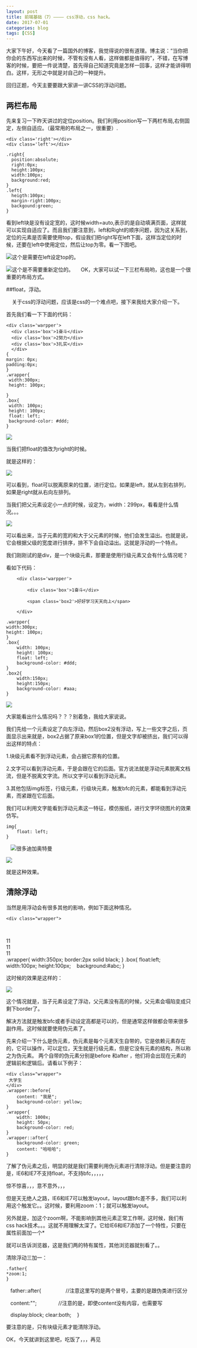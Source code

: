 ```yaml
---
layout: post
title: 前端基础（7）———— css浮动，css hack。
date: 2017-07-01
categories: blog
tags: [CSS]
---
```


大家下午好，今天看了一篇国外的博客，我觉得说的很有道理。博主说：“当你把你会的东西写出来的时候，不管有没有人看，这样做都是值得的”，不错，在写博客的时候，要把一件说清楚，首先得自己知道究竟是怎样一回事，这样才能讲得明白。这样，无形之中就是对自己的一种提升。

回归正题，今天主要要跟大家讲一讲CSS的浮动问题。

## 两栏布局

先来复习一下昨天讲过的定位position。我们利用position写一下两栏布局,右侧固定，左侧自适应。（最常用的布局之一，很重要）.

    <div class='right'></div>
    <div class='left'></div>

    .right{
      position:absolute;
      right:0px;
      height:100px;
      width:100px;
      background:red;
    }
    .left{
      heigth:100px;
      margin-right:100px;
      backgound:green;
    }

看到left块是没有设定宽的，这时候width=auto,表示的是自动填满页面，这样就可以实现自适应了。而且我们要注意到，left和Right的顺序问题，因为这关系到，定位的元素是否需要使用top，假设我们把right写在left下面，这样当定位的时候，还要在left中使用定位，然后让top为零。看一下图吧。

<img src="http://os310ujuc.bkt.clouddn.com/after.PNG">这个是需要在left设定top的。

<img src="http://os310ujuc.bkt.clouddn.com/before.PNG">这个是不需要重新定位的。
    
OK，大家可以试一下三栏布局哟，这也是一个很重要的布局方式。

##float，浮动。

    
关于css的浮动问题，应该是css的一个难点吧，接下来我给大家介绍一下。

首先我们看一下下面的代码：

    <div class='warpper'>
      <div class='box'>1奋斗</div>
      <div class='box'>2努力</div>
      <div class='box'>3扎实</div>
      </div>
    {
    margin: 0px;
    padding:0px;
    }
    .wrapper{
     width:300px;
     height: 100px;

    }
    .box{
     width: 100px;
     height: 100px;
     float: left;
     background-color: #ddd;
    }

<img src="http://os310ujuc.bkt.clouddn.com/float.PNG">

当我们把float的值改为right的时候。

就是这样的：

<img src="http://os310ujuc.bkt.clouddn.com/floa2.PNG">

可以看到，float可以脱离原来的位置，进行定位。如果是left，就从左到右排列，如果是right就从右向左排列。

当我们把父元素设定小一点的时候，设定为，width：299px，看看是什么情况。。。

<img src="http://os310ujuc.bkt.clouddn.com/float3.PNG">

可以看出来，当子元素的宽的和大于父元素的时候，他们会发生溢出。也就是说，它会根据父级的宽度进行排序，排不下会自动溢出。这就是浮动的一个特点。

我们刚刚试的是div，是一个块级元素，那要是使用行级元素又会有什么情况呢？

看如下代码：

        <div class='warpper'>

            <div class='box'>1奋斗</div>

            <span class='box2'>好好学习天天向上</span>

        </div>
        
    .warpper{
    width:300px;
    height: 100px;
    }
    .box{
        width: 100px;
        height: 100px;
        float: left;
        background-color: #ddd;
    }
    .box2{
        width:150px;
        height:150px;
        background-color: #aaa;
    }
    

<img src="http://os310ujuc.bkt.clouddn.com/float4.PNG">

大家能看出什么情况吗？？？别着急，我给大家说说。

我们先给一个元素设定了向左浮动，然后box2没有浮动，写上一些文字之后，页面显示出来就是，box2占据了原来box1的位置，但是文字却被挤出，我们可以得出这样的特点：

1.块级元素看不到浮动元素，会占据它原有的位置。

2.文字可以看到浮动元素，于是会跟在它的后面。官方说法就是浮动元素脱离文档流，但是不脱离文字流。所以文字可以看到浮动元素。

3.其他包括img标签，行级元素，行级块元素，触发bfc的元素，都能看到浮动元素，而紧跟在它后面。

我们可以利用文字能看到浮动元素这一特征，模仿报纸，进行文字环绕图片的效果仿写。

    img{
        float: left;
    }
    <img src="dijia.jpg">很多迪加奥特曼
    
<img src="http://os310ujuc.bkt.clouddn.com/flaot5.PNG">

就是这种效果。

## 清除浮动

当然是用浮动会有很多其他的影响，例如下面这种情况。

    <div class="wrapper">
        <div class="box">11</div>
        <div class="box">11</div>
        <div class="box">11</div>
    </div>
    .wrapper{
    width:350px;
    border:2px solid black;
    }
    .box{
    float:left;
    width:100px;
    height:100px;
    background:#abc;
    }
    
这时候的效果是这样的：

<img src="http://os310ujuc.bkt.clouddn.com/float6.PNG">

这个情况就是，当子元素设定了浮动，父元素没有高的时候，父元素会塌陷变成只剩下border了。

解决方法就是触发bfc或者手动设定高都是可以的，但是通常这样做都会带来很多副作用。这时候就要使用伪元素了。

先来介绍一下什么是伪元素，伪元素是每个元素天生自带的，它是依赖元素存在的，它可以操作，可以定位，天生就是行级元素，但是它没有元素的结构，所以称之为伪元素。
两个自带的伪元素分别是before 和after ，他们将会出现在元素的逻辑前和逻辑后。请看以下例子：

    <div class="wrapper">
     大学生
    </div>   
    .wrapper::before{
        content: "我是";
        background-color: yellow;
    }
    .wrapper{
        width: 1000x;
        height: 50px;
        background-color: red;
    }
    .wrapper::after{
        background-color: green;
        content: "哈哈哈";
    }



了解了伪元素之后，明显的就是我们需要利用伪元素进行清除浮动。但是要注意的是，IE6和IE7不支持float，不支持bfc，，，，，

惊不惊喜，，，意不意外，，，

但是天无绝人之路，IE6和IE7可以触发layout，layout跟bfc差不多，我们可以利用这个触发它。。这时候，要利用zoom：1；就可以触发layout。

另外就是，加这个zoom啊，不能影响到其他元素正常工作啊，这时候，我们有css hack技术。。。这就不用理解太深了。它给IE6和IE7添加了一个特性，只要在属性前面加一个*   

就可以告诉浏览器，这是我们两的特有属性，其他浏览器就别看了。。

清除浮动三加一：

    .father{
    *zoom:1;
    }
    
    father::after{                  //注意这里写的是两个冒号，主要的是跟伪类进行区分
    
    content:"";                //注意的是，即使content没有内容，也需要写
    
    display:block;
    clear:both;
    }
    
要注意的是，只有块级元素才能清除浮动。

OK，今天就讲到这里吧，吃饭了，，，再见




    
    
    
    
    
    
    
    
    
    
    
    
    
    
    
    
    
    
